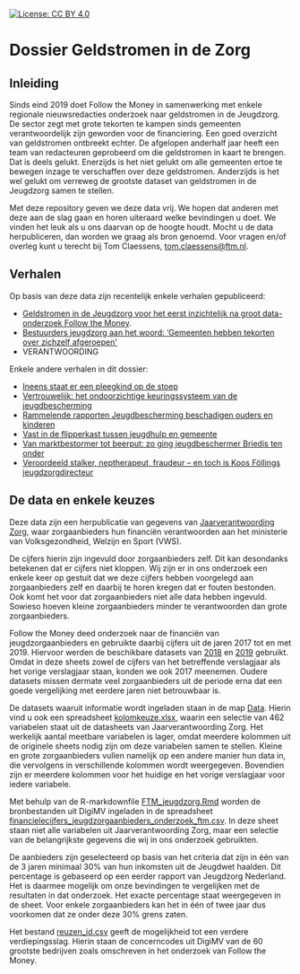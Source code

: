 [![License: CC BY 4.0](https://img.shields.io/badge/License-CC%20BY%204.0-lightgrey.svg)](https://creativecommons.org/licenses/by/4.0/)

# Dossier Geldstromen in de Zorg

## Inleiding

Sinds eind 2019 doet Follow the Money in samenwerking met enkele regionale nieuwsredacties onderzoek naar geldstromen in de Jeugdzorg. De sector zegt met grote tekorten te kampen sinds gemeenten verantwoordelijk zijn geworden voor de financiering. Een goed overzicht van geldstromen ontbreekt echter. De afgelopen anderhalf jaar heeft een team van redacteuren geprobeerd om die geldstromen in kaart te brengen. Dat is deels gelukt. Enerzijds is het niet gelukt om alle gemeenten ertoe te bewegen inzage te verschaffen over deze geldstromen. Anderzijds is het wel gelukt om verreweg de grootste dataset van geldstromen in de Jeugdzorg samen te stellen. 

Met deze repository geven we deze data vrij. We hopen dat anderen met deze aan de slag gaan en horen uiteraard welke bevindingen u doet. We vinden het leuk als u ons daarvan op de hoogte houdt. Mocht u de data herpubliceren, dan worden we graag als bron genoemd. Voor vragen en/of overleg kunt u terecht bij Tom Claessens, tom.claessens@ftm.nl. 

## Verhalen
Op basis van deze data zijn recentelijk enkele verhalen gepubliceerd:
* [Geldstromen in de Jeugdzorg voor het eerst inzichtelijk na groot data-onderzoek Follow the Money](https://www.ftm.nl/artikelen/jeugdzorg-waar-bleven-de-miljarden?utm_campaign=Dimitri-Tokmetzis&utm_source=article&utm_medium=link&share=H2qmGTWi8KfrconaL2L3G4OAXhQ0PW597gWbCcHiGpwh%2BMiVqL4zpWbQSrSNgzo%3D). 
* [Bestuurders jeugdzorg aan het woord: ‘Gemeenten hebben tekorten over zichzelf afgeroepen'](https://www.ftm.nl/artikelen/jeugdzorg-waar-bleven-de-miljarden-2?utm_campaign=Dimitri-Tokmetzis&utm_source=article&utm_medium=link&share=v%2FI3svsgIOKN9HTXGYdnihjgdYBcfWhxpdxmpL07PvNxJF4kcljoPJCiLTCG4tg%3D)
* VERANTWOORDING

Enkele andere verhalen in dit dossier:
* [Ineens staat er een pleegkind op de stoep](https://www.ftm.nl/artikelen/pleegmoeder-tegen-wil-en-dank?utm_campaign=Dimitri-Tokmetzis&utm_source=article&utm_medium=link&share=34uEtsuCYkxHXmS5WPntJSTyGf1hSjBugyVLInhpram%2FM%2BhnDg7AlaIvzGya1Ao%3D)
* [Vertrouwelijk: het ondoorzichtige keuringssysteem van de jeugdbescherming](https://www.ftm.nl/artikelen/ondoorzichtig-keuringssysteem-jeugdbescherming?utm_campaign=Dimitri-Tokmetzis&utm_source=article&utm_medium=link&share=VsqwA3%2FBW7Vev9xkV0bCI797%2BXwJ20pGUySyRYT1KfOTp4RbVz8tLPcB6d%2B6XaY%3D)
* [Rammelende rapporten Jeugdbescherming beschadigen ouders en kinderen](https://www.ftm.nl/artikelen/rammelende-rapporten-jeugdbescherming?utm_campaign=Dimitri-Tokmetzis&utm_source=article&utm_medium=link&share=vevjOaRTOPn1rXP6H%2FmnNQNYzPEtD9JUcqvydgo0ZIo4q%2BLqYkzni9kbyP4Kxu8%3D)
* [Vast in de flipperkast tussen jeugdhulp en gemeente](https://www.ftm.nl/artikelen/jeugdbescherming-gemeente-conflict-betaling?utm_campaign=Dimitri-Tokmetzis&utm_source=article&utm_medium=link&share=huHG44t%2B4BBtXNVeSaUYgCqSeryB9Ic9MqiKb%2FuahwdKiAQP8aiorqlZQ5nNNso%3D)
* [Van marktbestormer tot beerput: zo ging jeugdbeschermer Briedis ten onder](https://www.ftm.nl/artikelen/briedis-jeugdbescherming-markt?utm_campaign=Dimitri-Tokmetzis&utm_source=article&utm_medium=link&share=4Z7IrPaWJGAdpAvREDjwkYXDzxV8sBYH28MmmSv0rFn8MmKXOWM%2BcB%2Fnw5C%2BOOA%3D)
* [Veroordeeld stalker, neptherapeut, fraudeur – en toch is Koos Föllings jeugdzorgdirecteur](https://www.ftm.nl/artikelen/koos-follings-jeugdzorg?utm_campaign=Dimitri-Tokmetzis&utm_source=article&utm_medium=link&share=UzKegYZoJsfmCmZaj3LgA10l7BEKo4rS5QgeRpgwtO1RXm5ihq98Hi9r00ERMZ4%3D)

## De data en enkele keuzes

Deze data zijn een herpublicatie van gegevens van [Jaarverantwoording Zorg](https://www.jaarverantwoordingzorg.nl/]), waar zorgaanbieders hun financiën verantwoorden aan het ministerie van Volksgezondheid, Welzijn en Sport (VWS). 

De cijfers hierin zijn ingevuld door zorgaanbieders zelf. Dit kan desondanks betekenen dat er cijfers niet kloppen. Wij zijn er in ons onderzoek een enkele keer op gestuit dat we deze cijfers hebben voorgelegd aan zorgaanbieders zelf en daarbij te horen kregen dat er fouten bestonden. Ook komt het voor dat zorgaanbieders niet alle data hebben ingevuld. Sowieso hoeven kleine zorgaanbieders minder te verantwoorden dan grote zorgaanbieders.

Follow the Money deed onderzoek naar de financiën van jeugdzorgaanbieders en gebruikte daarbij cijfers uit de jaren 2017 tot en met 2019. Hiervoor werden de beschikbare datasets van [2018](https://github.com/ftmnl/dossier_jeugdzorg/tree/main/data/2018) en [2019](https://github.com/ftmnl/dossier_jeugdzorg/tree/main/data/2019) gebruikt. Omdat in deze sheets zowel de cijfers van het betreffende verslagjaar als het vorige verslagjaar staan, konden we ook 2017 meenemen. Oudere datasets missen dermate veel zorgaanbieders uit de periode erna dat een goede vergelijking met eerdere jaren niet betrouwbaar is.

De datasets waaruit informatie wordt ingeladen staan in de map [Data](https://github.com/ftmnl/dossier_jeugdzorg/tree/main/data). Hierin vind u ook een spreadsheet [kolomkeuze.xlsx](https://github.com/ftmnl/dossier_jeugdzorg/blob/main/data/Kolomkeuze.xlsx), waarin een selectie van 462 variabelen staat uit de datasheets van Jaarverantwoording Zorg. Het werkelijk aantal meetbare variabelen is lager, omdat meerdere kolommen uit de originele sheets nodig zijn om deze variabelen samen te stellen. Kleine en grote zorgaanbieders vullen namelijk op een andere manier hun data in, die vervolgens in verschillende kolommen wordt weergegeven. Bovendien zijn er meerdere kolommen voor het huidige en het vorige verslagjaar voor iedere variabele.

Met behulp van de R-markdownfile [FTM_jeugdzorg.Rmd](https://github.com/ftmnl/dossier_jeugdzorg/blob/main/src/FTM_jeugdzorg.Rmd) worden de bronbestanden uit DigiMV ingeladen in de spreadsheet [financielecijfers_jeugdzorgaanbieders_onderzoek_ftm.csv](https://github.com/ftmnl/dossier_jeugdzorg/blob/main/data/financielecijfers_jeugdzorgaanbieders_onderzoek_ftm.csv). In deze sheet staan niet alle variabelen uit Jaarverantwoording Zorg, maar een selectie van de belangrijkste gegevens die wij in ons onderzoek gebruikten. 

De aanbieders zijn geselecteerd op basis van het criteria dat zijn in één van de 3 jaren minimaal 30% van hun inkomsten uit de Jeugdwet haalden. Dit percentage is gebaseerd op een eerder rapport van Jeugdzorg Nederland. Het is daarmee mogelijk om onze bevindingen te vergelijken met de resultaten in dat onderzoek. Het exacte percentage staat weergegeven in de sheet. Voor enkele zorgaanbieders kan het in één of twee jaar dus voorkomen dat ze onder deze 30% grens zaten. 

Het bestand [reuzen_id.csv](https://github.com/ftmnl/dossier_jeugdzorg/blob/main/data/reuzen_id.csv) geeft de mogelijkheid tot een verdere verdiepingsslag. Hierin staan de concerncodes uit DigiMV van de 60 grootste bedrijven zoals omschreven in het onderzoek van Follow the Money.

